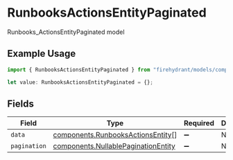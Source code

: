 # RunbooksActionsEntityPaginated

Runbooks_ActionsEntityPaginated model

## Example Usage

```typescript
import { RunbooksActionsEntityPaginated } from "firehydrant/models/components";

let value: RunbooksActionsEntityPaginated = {};
```

## Fields

| Field                                                                                      | Type                                                                                       | Required                                                                                   | Description                                                                                |
| ------------------------------------------------------------------------------------------ | ------------------------------------------------------------------------------------------ | ------------------------------------------------------------------------------------------ | ------------------------------------------------------------------------------------------ |
| `data`                                                                                     | [components.RunbooksActionsEntity](../../models/components/runbooksactionsentity.md)[]     | :heavy_minus_sign:                                                                         | N/A                                                                                        |
| `pagination`                                                                               | [components.NullablePaginationEntity](../../models/components/nullablepaginationentity.md) | :heavy_minus_sign:                                                                         | N/A                                                                                        |